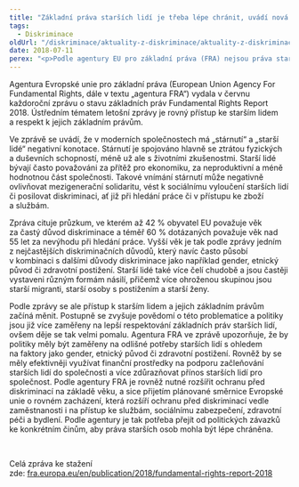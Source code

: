 ```yaml
---
title: "Základní práva starších lidí je třeba lépe chránit, uvádí nová zpráva agentury FRA"
tags:
  - Diskriminace
oldUrl: "/diskriminace/aktuality-z-diskriminace/aktuality-z-diskriminace-2018/zakladni-prava-starsich-lidi-je-treba-lepe-chranit-uvadi-nova-zprava-agentury-fra/"
date: 2018-07-11
perex: "<p>Podle agentury EU pro základní práva (FRA) nejsou práva starších lidí stále dostatečně chráněna, starší lidé často čelí chudobě a diskriminaci.</p>"
---
```


<!-- imported from the old website -->

<p>Agentura Evropské unie pro základní práva (European Union Agency For Fundamental Rights, dále v textu „agentura FRA“) vydala v červnu každoroční zprávu o stavu základních práv Fundamental Rights Report 2018. Ústředním tématem letošní zprávy je rovný přístup ke starším lidem a respekt k jejich základním právům.</p> <p>Ve zprávě se uvádí, že v moderních společnostech má „stárnutí“ a „starší lidé“ negativní konotace. Stárnutí je spojováno hlavně se ztrátou fyzických a duševních schopností, méně už ale s životními zkušenostmi. Starší lidé bývají často považováni za přítěž pro ekonomiku, za neproduktivní a méně hodnotnou část společnosti. Takové vnímání stárnutí může negativně ovlivňovat mezigenerační solidaritu, vést k sociálnímu vyloučení starších lidí či posilovat diskriminaci, ať již při hledání práce či v přístupu ke zboží a službám. </p> <p>Zpráva cituje průzkum, ve kterém až 42 % obyvatel EU považuje věk za častý důvod diskriminace a téměř 60 % dotázaných považuje věk nad 55 let za nevýhodu při hledání práce. Vyšší věk je tak podle zprávy jedním z nejčastějších diskriminačních důvodů, který navíc často působí v kombinaci s dalšími důvody diskriminace jako například gender, etnický původ či zdravotní postižení. Starší lidé také více čelí chudobě a jsou častěji vystaveni různým formám násilí, přičemž více ohroženou skupinou jsou starší migranti, starší osoby s postižením a starší ženy. </p> <p>Podle zprávy se ale přístup k starším lidem a jejich základním právům začíná měnit. Postupně se zvyšuje povědomí o této problematice a politiky jsou již více zaměřeny na lepší respektování základních práv starších lidí, ovšem děje se tak velmi pomalu. Agentura FRA ve zprávě upozorňuje, že by politiky měly být zaměřeny na odlišné potřeby starších lidí s ohledem na faktory jako gender, etnický původ či zdravotní postižení. Rovněž by se měly efektivněji využívat finanční prostředky na podporu začleňování starších lidí do společnosti a více zdůrazňovat přínos starších lidí pro společnost. Podle agentury FRA je rovněž nutné rozšířit ochranu před diskriminací na základě věku, a sice přijetím plánované směrnice Evropské unie o rovném zacházení, která rozšíří ochranu před diskriminací vedle zaměstnanosti i na přístup ke službám, sociálnímu zabezpečení, zdravotní péči a bydlení. Podle agentury je tak potřeba přejít od politických závazků ke konkrétním činům, aby práva starších osob mohla být lépe chráněna.</p> <p> </p> <p>Celá zpráva ke stažení zde: <a href="http://fra.europa.eu/en/publication/2018/fundamental-rights-report-2018" style="font-size: 12.8px;"><a href="http://fra.europa.eu/en/publication/2018/fundamental-rights-report-2018" target="_blank">fra.europa.eu/en/publication/2018/fundamental-rights-report-2018</a></a></p>
